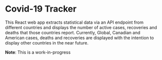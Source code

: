 # Covid-19 Tracker

This React web app extracts statistical data via an API endpoint from different countries and displays the number of active cases, recoveries and deaths that those countries report. Currently, Global, Canadian and American cases, deaths and recoveries are displayed with the intention to display other countries in the near future.

**Note**: This is a work-in-progress

